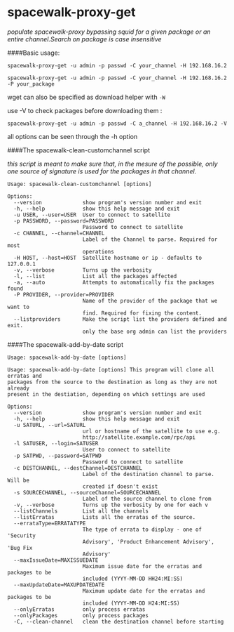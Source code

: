 spacewalk-proxy-get
===================

*populate spacewalk-proxy bypassing squid for a given package or an entire channel.Search on package is case insensitive*

####Basic usage:
~~~
spacewalk-proxy-get -u admin -p passwd -C your_channel -H 192.168.16.2
 
spacewalk-proxy-get -u admin -p passwd -C your_channel -H 192.168.16.2 -P your_package
~~~ 

wget can also be specified as download helper with `-W`

use -V to check packages before downloading them :

~~~
spacewalk-proxy-get -u admin -p passwd -C a_channel -H 192.168.16.2 -V
~~~

all options can be seen through the -h option

####The spacewalk-clean-customchannel script

*this script is meant to make sure that, in the mesure of the possible, only one source of signature is used for the packages in that channel.*

~~~
Usage: spacewalk-clean-customchannel [options]

Options:
  --version             show program's version number and exit
  -h, --help            show this help message and exit
  -u USER, --user=USER  User to connect to satellite
  -p PASSWORD, --password=PASSWORD
                        Password to connect to satellite
  -c CHANNEL, --channel=CHANNEL
                        Label of the Channel to parse. Required for most
                        operations
  -H HOST, --host=HOST  Satellite hostname or ip - defaults to 127.0.0.1
  -v, --verbose         Turns up the verbosity
  -l, --list            List all the packages affected
  -a, --auto            Attempts to automatically fix the packages found
  -P PROVIDER, --provider=PROVIDER
                        Name of the provider of the package that we want to
                        find. Required for fixing the content.
  --listproviders       Make the script list the providers defined and exit.
                        only the base org admin can list the providers
~~~

####The spacewalk-add-by-date script

~~~
Usage: spacewalk-add-by-date [options]

Usage: spacewalk-add-by-date [options] This program will clone all erratas and
packages from the source to the destination as long as they are not already
present in the destiation, depending on which settings are used

Options:
  --version             show program's version number and exit
  -h, --help            show this help message and exit
  -u SATURL, --url=SATURL
                        url or hostname of the satellite to use e.g.
                        http://satellite.example.com/rpc/api
  -l SATUSER, --login=SATUSER
                        User to connect to satellite
  -p SATPWD, --password=SATPWD
                        Password to connect to satellite
  -c DESTCHANNEL, --destChannel=DESTCHANNEL
                        Label of the destination channel to parse. Will be
                        created if doesn't exist
  -s SOURCECHANNEL, --sourceChannel=SOURCECHANNEL
                        Label of the source channel to clone from
  -v, --verbose         Turns up the verbosity by one for each v
  --listChannels        List all the channels
  --listErratas         Lists all the erratas of the source.
  --errataType=ERRATATYPE
                        The type of errata to display - one of 'Security
                        Advisory', 'Product Enhancement Advisory', 'Bug Fix
                        Advisory'
  --maxIssueDate=MAXISSUEDATE
                        Maximum issue date for the erratas and packages to be
                        included (YYYY-MM-DD HH24:MI:SS)
  --maxUpdateDate=MAXUPDATEDATE
                        Maximum update date for the erratas and packages to be
                        included (YYYY-MM-DD H24:MI:SS)
  --onlyErratas         only process erratas
  --onlyPackages        only process packages
  -C, --clean-channel   clean the destination channel before starting
~~~

